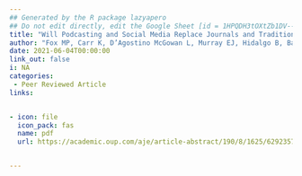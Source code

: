 ```yaml
---
## Generated by the R package lazyapero
## Do not edit directly, edit the Google Sheet [id = 1HPQDH3tOXtZb1DV--8wR9CKAzUz5aywWc2vM3OQ5SrU]
title: "Will Podcasting and Social Media Replace Journals and Traditional Science Communication? No, but..."
author: "Fox MP, Carr K, D’Agostino McGowan L, Murray EJ, Hidalgo B, Banack HR"
date: 2021-06-04T00:00:00
link_out: false
i: NA
categories:
 - Peer Reviewed Article
links:


- icon: file
  icon_pack: fas
  name: pdf
  url: https://academic.oup.com/aje/article-abstract/190/8/1625/6292357


---
```




